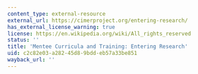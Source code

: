 ```yaml
---
content_type: external-resource
external_url: https://cimerproject.org/entering-research/
has_external_license_warning: true
license: https://en.wikipedia.org/wiki/All_rights_reserved
status: ''
title: 'Mentee Curricula and Training: Entering Research'
uid: c2c82e03-a282-45d8-9bdd-eb57a33be851
wayback_url: ''
---
```

